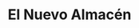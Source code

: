 ---
title: "El Nuevo Almacén"
url: /san-carlos-de-bariloche/el-nuevo-almacen/
shop: Lebensmittel
---